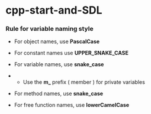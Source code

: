 # cpp-start-and-SDL

### Rule for variable naming style

- For object names, use **PascalCase**

- For constant names use **UPPER_SNAKE_CASE**

- For variable names, use **snake_case**
- - Use the **m_** prefix ( member ) for private variables

- For method names, use **snake_case**

- For free function names, use **lowerCamelCase**
